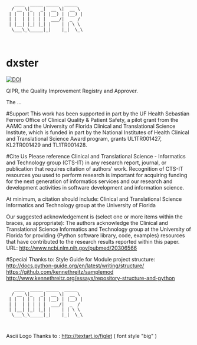 ```
   ____  _____ _____  _____  
  / __ \|_   _|  __ \|  __ \ 
 | |  | | | | | |__) | |__) |
 | |  | | | | |  ___/|  _  / 
 | |__| |_| |_| |    | | \ \ 
  \___\_\_____|_|    |_|  \_\
                             
                             

```
# dxster

[![DOI](https://zenodo.org/badge/63183236.svg)](https://zenodo.org/badge/latestdoi/63183236)

QIPR, the Quality Improvement Registry and Approver.

The ...

#Support
This work has been supported in part by the UF Health Sebastian Ferrero Office of Clinical Quality & Patient Safety, a pilot grant from the AAMC and the University of Florida Clinical and Translational Science Institute, which is funded in part by the National Institutes of Health Clinical and Translational Science Award program, grants UL1TR001427, KL2TR001429 and TL1TR001428.  

#Cite Us
Please reference Clinical and Translational Science - Informatics and Technology group (CTS-IT) in any research report, journal, or publication that requires citation of authors' work. Recognition of CTS-IT resources you used to perform research is important for acquiring funding for the next generation of informatics services and our research and development activities in software development and information science.

At minimum, a citation should include: Clinical and Translational Science Informatics and Technology group at the University of Florida

Our suggested acknowledgement is (select one or more items within the braces, as appropriate): The authors acknowledge the Clinical and Translational Science Informatics and Technology group at the University of Florida for providing {Python software library, code, examples} resources that have contributed to the research results reported within this paper. URL: http://www.ncbi.nlm.nih.gov/pubmed/20306566



#Special Thanks to:
Style Guide for Module project structure:
http://docs.python-guide.org/en/latest/writing/structure/
https://github.com/kennethreitz/samplemod
http://www.kennethreitz.org/essays/repository-structure-and-python

```
   ____  _____ _____  _____  
  / __ \|_   _|  __ \|  __ \ 
 | |  | | | | | |__) | |__) |
 | |  | | | | |  ___/|  _  / 
 | |__| |_| |_| |    | | \ \ 
  \___\_\_____|_|    |_|  \_\
                             
                             
```
Ascii Logo Thanks to : http://textart.io/figlet ( font style "big" )

